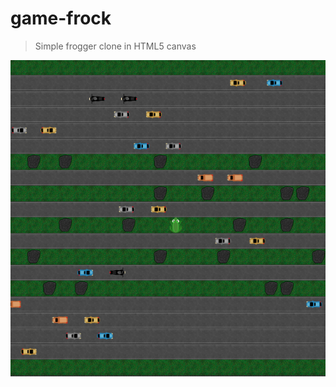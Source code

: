 game-frock
==========

> Simple frogger clone in HTML5 canvas

![screenshot](https://github.com/mrzmyr/game-frock/blob/master/img/screenshot.png)
